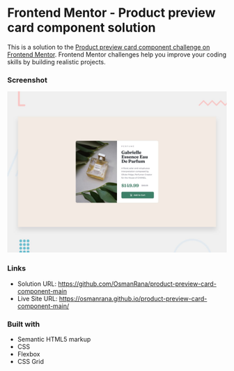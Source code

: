 # Frontend Mentor - Product preview card component solution

This is a solution to the [Product preview card component challenge on Frontend Mentor](https://www.frontendmentor.io/challenges/product-preview-card-component-GO7UmttRfa). Frontend Mentor challenges help you improve your coding skills by building realistic projects. 

### Screenshot

![Design preview for the QR code component coding challenge](./design/desktop-preview.jpg)

### Links

- Solution URL: https://github.com/OsmanRana/product-preview-card-component-main
- Live Site URL: https://osmanrana.github.io/product-preview-card-component-main/

### Built with

- Semantic HTML5 markup
- CSS
- Flexbox
- CSS Grid
